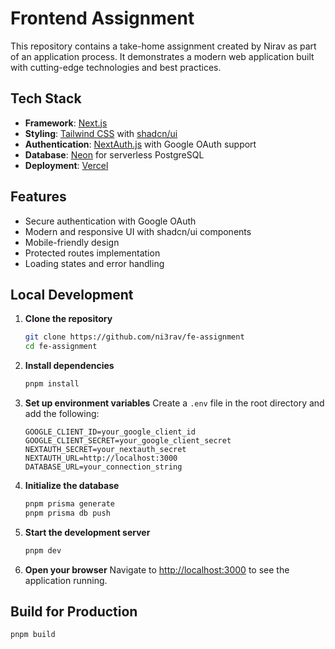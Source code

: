 # Frontend Assignment

This repository contains a take-home assignment created by Nirav as part of an application process. It demonstrates a modern web application built with cutting-edge technologies and best practices.

## Tech Stack

- **Framework**: [Next.js](https://nextjs.org/)
- **Styling**: [Tailwind CSS](https://tailwindcss.com/) with [shadcn/ui](https://ui.shadcn.com/)
- **Authentication**: [NextAuth.js](https://next-auth.js.org/) with Google OAuth support
- **Database**: [Neon](https://neon.tech) for serverless PostgreSQL
- **Deployment**: [Vercel](https://vercel.com)

## Features

- Secure authentication with Google OAuth
- Modern and responsive UI with shadcn/ui components
- Mobile-friendly design
- Protected routes implementation
- Loading states and error handling

## Local Development

1. **Clone the repository**

   ```bash
   git clone https://github.com/ni3rav/fe-assignment
   cd fe-assignment
   ```

2. **Install dependencies**

   ```bash
   pnpm install
   ```

3. **Set up environment variables**
   Create a `.env` file in the root directory and add the following:

   ```
   GOOGLE_CLIENT_ID=your_google_client_id
   GOOGLE_CLIENT_SECRET=your_google_client_secret
   NEXTAUTH_SECRET=your_nextauth_secret
   NEXTAUTH_URL=http://localhost:3000
   DATABASE_URL=your_connection_string
   ```

4. **Initialize the database**

   ```bash
   pnpm prisma generate
   pnpm prisma db push
   ```

5. **Start the development server**

   ```bash
   pnpm dev
   ```

6. **Open your browser**
   Navigate to [http://localhost:3000](http://localhost:3000) to see the application running.

## Build for Production

```bash
pnpm build
```

